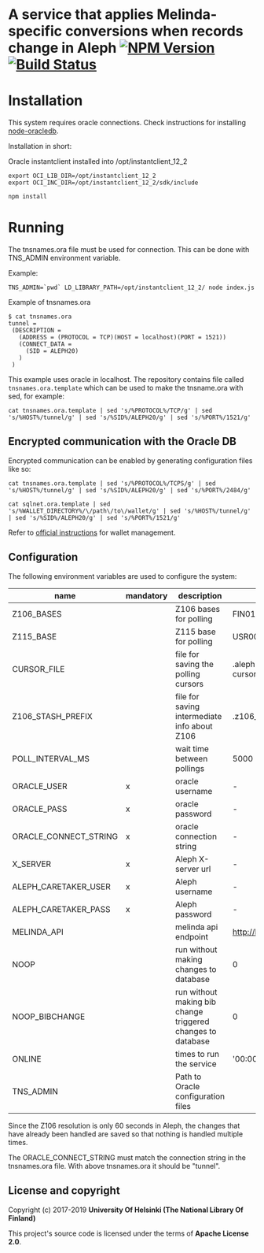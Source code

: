 # A service that applies Melinda-specific conversions when records change in Aleph [![NPM Version](https://img.shields.io/npm/v/@natlibfi/aleph-record-caretaker.svg)](https://npmjs.org/package/aleph-record-caretaker) [![Build Status](https://travis-ci.org/NatLibFi/aleph-record-caretaker.svg)](https://travis-ci.org/NatLibFi/aleph-record-caretaker)

# Installation

This system requires oracle connections. Check instructions for installing [node-oracledb](https://github.com/oracle/node-oracledb).

Installation in short:

Oracle instantclient installed into /opt/instantclient_12_2
```
export OCI_LIB_DIR=/opt/instantclient_12_2
export OCI_INC_DIR=/opt/instantclient_12_2/sdk/include

npm install
```

# Running

The tnsnames.ora file must be used for connection. This can be done with TNS_ADMIN environment variable.

Example:
```
TNS_ADMIN=`pwd` LD_LIBRARY_PATH=/opt/instantclient_12_2/ node index.js
```
Example of tnsnames.ora
```
$ cat tnsnames.ora
tunnel =
 (DESCRIPTION =
   (ADDRESS = (PROTOCOL = TCP)(HOST = localhost)(PORT = 1521))
   (CONNECT_DATA =
     (SID = ALEPH20)
   )
 )
```

This example uses oracle in localhost. The repository contains file called `tnsnames.ora.template` which can be used to make the tnsname.ora with sed, for example:
```
cat tnsnames.ora.template | sed 's/%PROTOCOL%/TCP/g' | sed 's/%HOST%/tunnel/g' | sed 's/%SID%/ALEPH20/g' | sed 's/%PORT%/1521/g'
```
## Encrypted communication with the Oracle DB
Encrypted communication can be enabled by generating configuration files like so:
```
cat tnsnames.ora.template | sed 's/%PROTOCOL%/TCPS/g' | sed 's/%HOST%/tunnel/g' | sed 's/%SID%/ALEPH20/g' | sed 's/%PORT%/2484/g'
```

```
cat sqlnet.ora.template | sed 's/%WALLET_DIRECTORY%/\/path\/to\/wallet/g' | sed 's/%HOST%/tunnel/g' | sed 's/%SID%/ALEPH20/g' | sed 's/%PORT%/1521/g'
```
Refer to [official instructions](https://docs.oracle.com/middleware/1213/wls/JDBCA/oraclewallet.htm) for wallet management.
## Configuration
The following environment variables are used to configure the system:

| name | mandatory | description | default |
|---|---|---|---|
| Z106_BASES | | Z106 bases for polling | FIN01\|FIN10\|FIN11 |
| Z115_BASE | | Z115 base for polling | USR00 |
| CURSOR_FILE | | file for saving the polling cursors | .aleph-changelistener-cursors.json |
| Z106_STASH_PREFIX | | file for saving intermediate info about Z106 | .z106_stash |
| POLL_INTERVAL_MS | | wait time between pollings | 5000 |
| ORACLE_USER | x | oracle username | -
| ORACLE_PASS | x | oracle password | -
| ORACLE_CONNECT_STRING | x | oracle connection string | -
| X_SERVER | x | Aleph X-server url | -
| ALEPH_CARETAKER_USER | x | Aleph username | -
| ALEPH_CARETAKER_PASS | x | Aleph password | -
| MELINDA_API | | melinda api endpoint | http://libtest1.csc.fi:8992/API
| NOOP |  | run without making changes to database | 0
| NOOP_BIBCHANGE | | run without making bib change triggered changes to database | 0
| ONLINE | | times to run the service | '00:00-21:55, 22:30-24:00' |
| TNS_ADMIN | | Path to Oracle configuration files |  |

Since the Z106 resolution is only 60 seconds in Aleph, the changes that have already been handled are saved so that nothing is handled multiple times.

The ORACLE_CONNECT_STRING must match the connection string in the tnsnames.ora file. With above tnsnames.ora it should be "tunnel".

## License and copyright

Copyright (c) 2017-2019 **University Of Helsinki (The National Library Of Finland)**

This project's source code is licensed under the terms of **Apache License 2.0**.
